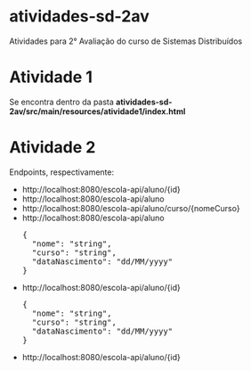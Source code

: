 # atividades-sd-2av
Atividades para 2° Avaliação do curso de Sistemas Distribuídos

<h1>Atividade 1</h1>

<p>Se encontra dentro da pasta <strong>atividades-sd-2av/src/main/resources/atividade1/index.html</strong></p>

<h1>Atividade 2</h1>

<p>Endpoints, respectivamente:</p>
<ul>
  <li>http://localhost:8080/escola-api/aluno/{id}</li>
  <li>http://localhost:8080/escola-api/aluno</li>
  <li>http://localhost:8080/escola-api/aluno/curso/{nomeCurso}</li>
  <li>http://localhost:8080/escola-api/aluno</li>
  <pre>{
  "nome": "string",
  "curso": "string",
  "dataNascimento": "dd/MM/yyyy"
}</pre>
  <li>http://localhost:8080/escola-api/aluno/{id}</li>
  <pre>{
  "nome": "string",
  "curso": "string",
  "dataNascimento": "dd/MM/yyyy"
}</pre>
  <li>http://localhost:8080/escola-api/aluno/{id}</li>
</ul>
